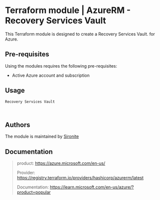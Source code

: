# Terraform module | AzureRM - Recovery Services Vault

This Terraform module is designed to create a Recovery Services Vault. for Azure.

## Pre-requisites

Using the modules requires the following pre-requisites:
 * Active Azure account and subscription 

## Usage

`Recovery Services Vault`

```hcl


```

## Authors

The module is maintained by [Sironite](https://github.com/sironite)

## Documentation

> product: https://azure.microsoft.com/en-us/
> 
> Provider: https://registry.terraform.io/providers/hashicorp/azurerm/latest
> 
> Documentation: https://learn.microsoft.com/en-us/azure/?product=popular
